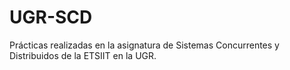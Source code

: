 # UGR-SCD
Prácticas realizadas en la asignatura de Sistemas Concurrentes y Distribuidos de la ETSIIT en la UGR.
